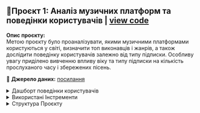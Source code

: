 ## 📓Проєкт 1: Аналіз музичних платформ та поведінки користувачів | [view code](https://github.com/Yul4ita/PET-project/blob/93d18f551545749465851ddb57685c09b180b0bd/Analysis%20of%20Streaming%20Platforms.ipynb) 
**Опис проєкту:**  
Метою проєкту було проаналізувати, якими музичними платформами користуються у світі, визначити топ виконавців і жанрів, а також дослідити поведінку користувачів залежно від типу підписки. Особливу увагу приділено вивченню впливу віку та типу підписки на кількість прослуханого часу і збережених пісень.  

🔗 **Джерело даних:** [посилання](https://www.kaggle.com/datasets/atharvasoundankar/global-music-streaming-trends-and-listener-insights/data) 

<details>
<summary>Дашборт поведінки користувачів</summary>
<br>  

  [Переглянути дашборт в Tableau](https://public.tableau.com/views/Book1_17432524734040/Dashboard2?:language=en-US&:sid=&:redirect=auth&:display_count=n&:origin=viz_share_link)  
<img width="1204" alt="Screenshot 2025-03-29 at 13 48 34" src="https://github.com/user-attachments/assets/a5ca3302-951a-4a8c-a854-607d5e0f63c9" />

</details>

<details>
<summary>Використані Інстременти</summary>
<br>  
  
- **Python** – для обробки та аналізу даних
- **Jupyter Notebook** – середовище для інтерактивного аналізу 
- **Pandas** – робота з табличними даними
- **Matplotlib** та **seaborn** – для візуалізації результатів
- **Scipy.stats** – для статистичного аналізу та перевірки гіпотез
- **Tableau Public** – для створення інтерактивного дашборду
</details>

<details>
<summary>Структура Проєкту</summary>
<br>

- `Analysis of Streaming Platforms.ipynb` – основний ноутбук з аналізом.
- `Summery report.md` - висновки з аналізу.
- `README.md` – цей описовий файл.
</details>

